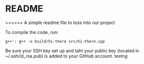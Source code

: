 README
======
======
A simple readme file to toss into our project

To compile the code, run:

`g++': g++ -o build/hi-there src/hi-there.cpp`

Be sure your SSH key set up and taht your public key (located in ~/.ssh/id_rsa.pub) is  added to your GitHub account.
testng
